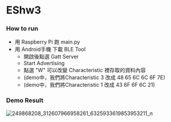 # EShw3


### How to run

* 用 Raspberry Pi 跑 main.py
* 用 Android手機 下載 BLE Tool
  * 開啟後點選 Gatt Server
  * Start Advertising
  * 點選 "W" 可以改變 Characteristic 裡存取的資料內容
  * (demo中，我們將Characteristic 3 改成 48 65 6C 6C 6F 7E)
  * (demo中，我們將Characteristic 1 改成 43 6F 6F 6C 21)



### Demo Result
![249868208_312607966958261_6325933619853953211_n](https://user-images.githubusercontent.com/71332212/139463064-85d7368b-91ce-4916-b183-013da1705135.jpg)
